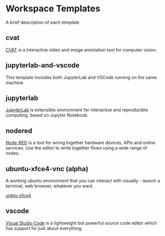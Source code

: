 # Workspace Templates

A brief description of each template

## cvat

[CVAT]((https://github.com/opencv/cvat)) is a interactive video and image annotation tool for computer vision.

## jupyterlab-and-vscode

This template includes both JupyterLab and VSCode running on the same machine. 

## jupyterlab 

[JupyterLab](https://github.com/jupyterlab/jupyterlab) is extensible environment for interactive and reproducible computing, based on Jupyter Notebook.

## nodered

[Node-RED](https://nodered.org/) is a tool for wiring together hardware devices, APIs and online services. Use the editor to write together flows using a wide range of nodes.

## ubuntu-xfce4-vnc (alpha)

A working ubuntu environment that you can interact with visually - launch a terminal, web browser, whatever you want.

[unbtu-xfce4](https://hub.docker.com/r/consol/ubuntu-xfce-vnc/)

## vscode

[Visual Studio Code](https://code.visualstudio.com) is a lightweight but powerful source code editor which has support for just about everything. 